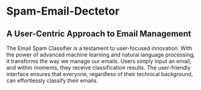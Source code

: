 # Spam-Email-Dectetor
## A User-Centric Approach to Email Management
The Email Spam Classifier is a testament to user-focused innovation. With the power of advanced machine learning and natural language processing, it transforms the way we manage our emails. Users simply input an email, and within moments, they receive classification results. The user-friendly interface ensures that everyone, regardless of their technical background, can effortlessly classify their emails.

